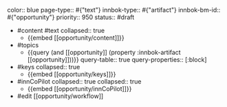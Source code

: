 color:: blue
page-type:: #{"text"}
innbok-type:: #{"artifact"}
innbok-bm-id:: #{"opportunity"}
priority:: 950
status:: #draft

- #content #text
  collapsed:: true
	- {{embed [[opportunity/content]]}}
- #topics
	- {{query (and [[opportunity]] (property :innbok-artifact [[opportunity]]))}}
	  query-table:: true
	  query-properties:: [:block]
- #keys
  collapsed:: true
	- {{embed [[opportunity/keys]]}}
- #innCoPilot
   collapsed:: true
  collapsed:: true
	- {{embed [[opportunity/innCoPilot]]}}
- #edit [[opportunity/workflow]]